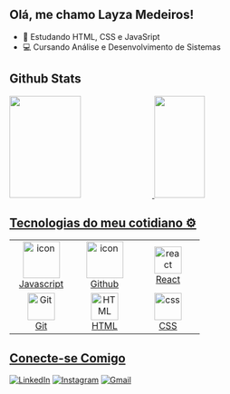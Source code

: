 ## Olá, me chamo Layza Medeiros!
- 👾 Estudando HTML, CSS e JavaSript
- 💻 Cursando Análise e Desenvolvimento de Sistemas 


## Github Stats
  <div>
  <a href="https://github.com/layzamedeiros/">
  <img height="180em" width="50%" src="https://github-readme-stats.vercel.app/api?username=layzamedeiros&show_icons=true&theme=radical&include_all_commits=true&count_private=true"/>
  <img height="180em" width="42%" src="https://github-readme-stats.vercel.app/api/top-langs/?username=layzamedeiros&layout=compact&langs_count=7&theme=radical"/>
  </div>

## Tecnologias do meu cotidiano ⚙️

<table>
  <tr>
    <td align="center" width="96">
        <img src="https://techstack-generator.vercel.app/js-icon.svg" alt="icon" width="65" height="65" />
      <br>Javascript
    </td>
    </td>
    <td align="center" width="96">
        <img src="https://techstack-generator.vercel.app/github-icon.svg" alt="icon" width="65" height="65" />
      <br>Github
    </td>
  <td align="center" width="96">
        <img src="https://techstack-generator.vercel.app/react-icon.svg" width="48" height="48" alt="react" />
      <br>React
    </td>
  </tr>
  <tr>
    <td align="center" width="96"> 
        <img src="https://user-images.githubusercontent.com/25181517/192108372-f71d70ac-7ae6-4c0d-8395-51d8870c2ef0.png" width="48" height="48" alt="Git" />
      <br>Git
    </td>
    <td align="center"  width="96">
        <img src="https://skillicons.dev/icons?i=html" width="48" height="48" alt="HTML" />
      <br>HTML
    </td>
    <td align="center" width="96">
        <img src="https://skillicons.dev/icons?i=css" width="48" height="48" alt="css" />
      <br>CSS
    </td>
 </tr>
</table>

## Conecte-se Comigo
[![LinkedIn](https://img.shields.io/badge/LinkedIn-0077B5?style=for-the-badge&logo=linkedin&logoColor=white)](https://www.linkedin.com/in/layza-medeiros-16392221b/) 
[![Instagram](https://img.shields.io/badge/Instagram-E4405F?style=for-the-badge&logo=instagram&logoColor=white)](https://www.instagram.com/layzamdrs/)
[![Gmail](https://img.shields.io/badge/Gmail-D14836?style=for-the-badge&logo=gmail&logoColor=white)](mailto:layzakathleen1@gmail.com)
